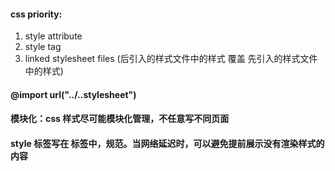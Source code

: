 #### css priority:
1. style attribute
2. style tag
3. linked stylesheet files (后引入的样式文件中的样式 覆盖 先引入的样式文件中的样式)

#### @import url("../..stylesheet")

#### 模块化：css 样式尽可能模块化管理，不任意写不同页面

#### style 标签写在 <head> 标签中，规范。当网络延迟时，可以避免提前展示没有渲染样式的内容